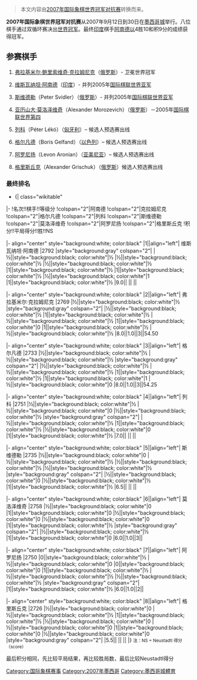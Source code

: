 > 本文内容由[2007年国际象棋世界冠军对抗赛](https://zh.wikipedia.org/wiki/2007年国际象棋世界冠军对抗赛)转换而来。


**2007年国际象棋世界冠军对抗赛**从2007年9月12日到30日在[墨西哥城](../Page/墨西哥城.md "wikilink")举行。八位棋手通过双循环赛决出[世界冠军](https://zh.wikipedia.org/wiki/國際象棋世界冠軍列表 "wikilink")。最终[印度](../Page/印度.md "wikilink")棋手[阿南德以](https://zh.wikipedia.org/wiki/阿南德 "wikilink")4胜10和积9分的成绩获得冠军。

## 参赛棋手

1.  [弗拉基米尔·鲍里索维奇·克拉姆尼克](../Page/弗拉基米尔·鲍里索维奇·克拉姆尼克.md "wikilink")（[俄罗斯](../Page/俄罗斯.md "wikilink")）- 卫冕世界冠军

2.  [维斯瓦纳坦·阿南德](../Page/维斯瓦纳坦·阿南德.md "wikilink")（[印度](../Page/印度.md "wikilink")）- 并列2005年[国际棋联世界亚军](../Page/世界国际象棋联合会.md "wikilink")

3.  [斯维德勒](https://zh.wikipedia.org/wiki/斯维德勒 "wikilink")（Peter Svidler）（[俄罗斯](../Page/俄罗斯.md "wikilink")）- 并列2005年[国际棋联世界亚军](../Page/世界国际象棋联合会.md "wikilink")

4.  [亚历山大·莫洛泽维奇](https://zh.wikipedia.org/wiki/亚历山大·莫洛泽维奇 "wikilink")（Alexander Morozevich）（[俄罗斯](../Page/俄罗斯.md "wikilink")）－2005年[国际棋联世界第四](../Page/世界国际象棋联合会.md "wikilink")

5.  [列科](https://zh.wikipedia.org/wiki/列科 "wikilink")（Péter Lékó）（[匈牙利](../Page/匈牙利.md "wikilink")）– 候选人预选赛出线

6.  [格尔凡德](https://zh.wikipedia.org/wiki/格尔凡德 "wikilink")（Boris Gelfand）（[以色列](../Page/以色列.md "wikilink")）– 候选人预选赛出线

7.  [阿罗尼扬](https://zh.wikipedia.org/wiki/阿罗尼扬 "wikilink")（Levon Aronian）（[亚美尼亚](https://zh.wikipedia.org/wiki/亚美尼亚 "wikilink")）– 候选人预选赛出线

8.  [格里斯丘克](https://zh.wikipedia.org/wiki/格里斯丘克 "wikilink")（Alexander Grischuk）（[俄罗斯](../Page/俄罗斯.md "wikilink")）候选人预选赛出线

### 最终排名

  -
    {| class="wikitable"

|- \!名次\!\!棋手\!\!等级分 \!colspan="2"|阿南德 \!colspan="2"|克拉姆尼克 \!colspan="2"|格尔凡德 \!colspan="2"|列科 \!colspan="2"|斯维德勒 \!colspan="2"|莫洛泽维奇 \!colspan="2"|阿罗尼扬 \!colspan="2"|格里斯丘克 \!积分\!\!平局得分\!\!胜\!\!NS

|- align="center" style="background:white; color:black" |1||align="left"| 维斯瓦纳坦·阿南德 |2792 |style="background:gray" colspan="2"| |½||style="background:black; color:white"|½ |½||style="background:black; color:white"|½ |½||style="background:black; color:white"|½ |1||style="background:black; color:white"|½ |1||style="background:black; color:white"|½ |½||style="background:black; color:white"|1 |1||style="background:black; color:white"|½ |9.0|| || ||

|- align="center" style="background:white; color:black" |2||align="left"| 弗拉基米尔·克拉姆尼克 |2769 |½||style="background:black; color:white"|½ |style="background:gray" colspan="2"| |½||style="background:black; color:white"|½ |1||style="background:black; color:white"|½ |½||style="background:black; color:white"|½ |1||style="background:black; color:white"|0 |1||style="background:black; color:white"|½ |½||style="background:black; color:white"|½ |8.0||1.0||3||54.50

|- align="center" style="background:white; color:black" |3||align="left"| 格尔凡德 |2733 |½||style="background:black; color:white"|½ |½||style="background:black; color:white"|½ |style="background:gray" colspan="2"| |½||style="background:black; color:white"|½ |½||style="background:black; color:white"|½ |1||style="background:black; color:white"|½ |1||style="background:black; color:white"|1 |½||style="background:black; color:white"|0 |8.0||1.0||3||54.25

|- align="center" style="background:white; color:black" |4||align="left"| 列科 |2751 |½||style="background:black; color:white"|½ |½||style="background:black; color:white"|0 |½||style="background:black; color:white"|½ |style="background:gray" colspan="2"| |½||style="background:black; color:white"|½ |1||style="background:black; color:white"|½ |½||style="background:black; color:white"|0 |1||style="background:black; color:white"|½ |7.0|| || ||

|- align="center" style="background:white; color:black" |5||align="left"| 斯维德勒 |2735 |½||style="background:black; color:white"|0 |½||style="background:black; color:white"|½ |½||style="background:black; color:white"|½ |½||style="background:black; color:white"|½ |style="background:gray" colspan="2"| |½||style="background:black; color:white"|0 |½||style="background:black; color:white"|½ |1||style="background:black; color:white"|½ |6.5|| || ||

|- align="center" style="background:white; color:black" |6||align="left"| 莫洛泽维奇 |2758 |½||style="background:black; color:white"|0 |1||style="background:black; color:white"|0 |½||style="background:black; color:white"|0 |½||style="background:black; color:white"|0 |1||style="background:black; color:white"|½ |style="background:gray" colspan="2"| |½||style="background:black; color:white"|½ |1||style="background:black; color:white"|0 |6.0||1.0||3||

|- align="center" style="background:white; color:black" |7||align="left"| 阿罗尼扬 |2750 |0||style="background:black; color:white"|½ |½||style="background:black; color:white"|0 |0||style="background:black; color:white"|0 |1||style="background:black; color:white"|½ |½||style="background:black; color:white"|½ |½||style="background:black; color:white"|½ |style="background:gray" colspan="2"| |1||style="background:black; color:white"|½ |6.0||1.0||2||

|- align="center" style="background:white; color:black" |8||align="left"| 格里斯丘克 |2726 |½||style="background:black; color:white"|0 |½||style="background:black; color:white"|½ |1||style="background:black; color:white"|½ |½||style="background:black; color:white"|0 |½||style="background:black; color:white"|0 |1||style="background:black; color:white"|0 |½||style="background:black; color:white"|0 |style="background:gray" colspan="2"| |5.5|| || || |} <small>注：NS = Neustadtl 得分（score）</small>

最后积分相同，先比较平局结果，再比较胜局数，最后比较Neustadtl得分

[Category:国际象棋赛事](https://zh.wikipedia.org/wiki/Category:国际象棋赛事 "wikilink") [Category:2007年墨西哥](https://zh.wikipedia.org/wiki/Category:2007年墨西哥 "wikilink") [Category:墨西哥城體育](https://zh.wikipedia.org/wiki/Category:墨西哥城體育 "wikilink")